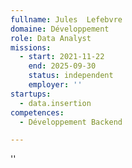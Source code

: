 ```yaml
---
fullname: Jules  Lefebvre
domaine: Développement
role: Data Analyst
missions:
  - start: 2021-11-22
    end: 2025-09-30
    status: independent
    employer: ''
startups:
  - data.insertion
competences:
  - Développement Backend

---
```


''